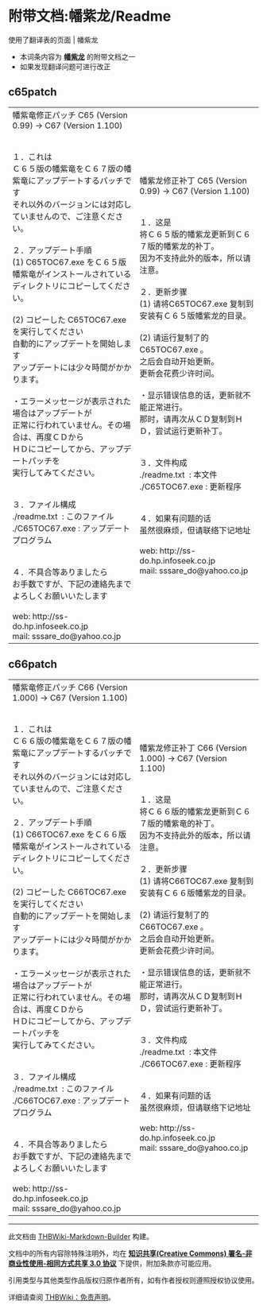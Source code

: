 # 附带文档:幡紫龙/Readme

<!-- source html: G:\repos\THBWiki-Markdown-Builder\THBWikiMarkdown\Temp\main\b\be\ns506%3A%E5%B9%A1%E7%B4%AB%E9%BE%99%2FReadme.html -->

使用了翻译表的页面 | 幡紫龙

- 本词条内容为 **[幡紫龙](./幡紫龙.md)** 的附带文档之一
- 如果发现翻译问题可进行改正

## c65patch

<table><tbody><tr class="tt-content" id="c65patch-1" data-pos="&#91;&quot;c65patch&quot;,1&#93;"><td class="tt-ja" lang="ja"><div class="poem">幡紫竜修正パッチ C65 (Version 0.99) -&gt; C67 (Version 1.100)<br><br><br>１．これは<br>Ｃ６５版の幡紫竜をＣ６７版の幡紫竜にアップデートするパッチです<br>それ以外のバージョンには対応していませんので、ご注意ください。<br><br>２．アップデート手順<br>(1) C65TOC67.exe をＣ６５版幡紫竜がインストールされている<br>ディレクトリにコピーしてください。<br><br>(2) コピーした C65TOC67.exe を実行してください<br>自動的にアップデートを開始します<br>アップデートには少々時間がかかります。<br><br>・エラーメッセージが表示された場合はアップデートが<br>  正常に行われていません。その場合は、再度ＣＤから<br>  ＨＤにコピーしてから、アップデートパッチを<br>  実行してみてください。<br><br><br>３．ファイル構成<br>  ./readme.txt  &#160;: このファイル<br>  ./C65TOC67.exe&#160;: アップデートプログラム<br><br><br>４．不具合等ありましたら<br>お手数ですが、下記の連絡先までよろしくお願いいたします<br><br>  web:   http://ss-do.hp.infoseek.co.jp<br>  mail:  sssare_do@yahoo.co.jp</div></td><td class="tt-zh" lang="zh"><div class="poem">幡紫龙修正补丁 C65 (Version 0.99) -&gt; C67 (Version 1.100)<br><br><br>１．这是<br>将Ｃ６５版的幡紫龙更新到Ｃ６７版的幡紫龙的补丁。<br>因为不支持此外的版本，所以请注意。<br><br>２．更新步骤<br>(1) 请将C65TOC67.exe 复制到安装有Ｃ６５版幡紫龙的目录。<br><br>(2) 请运行复制了的 C65TOC67.exe 。<br>之后会自动开始更新。<br>更新会花费少许时间。<br><br>・显示错误信息的话，更新就不能正常进行。<br>  那时，请再次从ＣＤ复制到ＨＤ，尝试运行更新补丁。<br><br><br>３．文件构成<br>  ./readme.txt  &#160;: 本文件<br>  ./C65TOC67.exe&#160;: 更新程序<br><br><br>４．如果有问题的话<br>虽然很麻烦，但请联络下记地址<br><br>  web:   http://ss-do.hp.infoseek.co.jp<br>  mail:  sssare_do@yahoo.co.jp</div></td></tr></tbody></table>


## c66patch

<table><tbody><tr class="tt-content" id="c66patch-1" data-pos="&#91;&quot;c66patch&quot;,1&#93;"><td class="tt-ja" lang="ja"><div class="poem">幡紫竜修正パッチ C66 (Version 1.000) -&gt; C67 (Version 1.100)<br><br><br>１．これは<br>Ｃ６６版の幡紫竜をＣ６７版の幡紫竜にアップデートするパッチです<br>それ以外のバージョンには対応していませんので、ご注意ください。<br><br>２．アップデート手順<br>(1) C66TOC67.exe をＣ６６版幡紫竜がインストールされている<br>ディレクトリにコピーしてください。<br><br>(2) コピーした C66TOC67.exe を実行してください<br>自動的にアップデートを開始します<br>アップデートには少々時間がかかります。<br><br>・エラーメッセージが表示された場合はアップデートが<br>  正常に行われていません。その場合は、再度ＣＤから<br>  ＨＤにコピーしてから、アップデートパッチを<br>  実行してみてください。<br><br><br>３．ファイル構成<br>  ./readme.txt  &#160;: このファイル<br>  ./C66TOC67.exe&#160;: アップデートプログラム<br><br><br>４．不具合等ありましたら<br>お手数ですが、下記の連絡先までよろしくお願いいたします<br><br>  web:   http://ss-do.hp.infoseek.co.jp<br>  mail:  sssare_do@yahoo.co.jp</div></td><td class="tt-zh" lang="zh"><div class="poem">幡紫龙修正补丁 C66 (Version 1.000) -&gt; C67 (Version 1.100)<br><br><br>１．这是<br>将Ｃ６６版的幡紫龙更新到Ｃ６７版的幡紫竜的补丁。<br>因为不支持此外的版本，所以请注意。<br><br>２．更新步骤<br>(1) 请将C66TOC67.exe 复制到安装有Ｃ６６版幡紫龙的目录。<br><br>(2) 请运行复制了的 C66TOC67.exe 。<br>之后会自动开始更新。<br>更新会花费少许时间。<br><br>・显示错误信息的话，更新就不能正常进行。<br>  那时，请再次从ＣＤ复制到ＨＤ，尝试运行更新补丁。<br><br><br>３．文件构成<br>  ./readme.txt  &#160;: 本文件<br>  ./C66TOC67.exe&#160;: 更新程序<br><br><br>４．如果有问题的话<br>虽然很麻烦，但请联络下记地址<br><br>  web:   http://ss-do.hp.infoseek.co.jp<br>  mail:  sssare_do@yahoo.co.jp<br></div></td></tr></tbody></table>







---

此文档由 [THBWiki-Markdown-Builder](https://github.com/Delsin-Yu/THBWiki-Markdown-Builder) 构建。

文档中的所有内容除特殊注明外，均在 [**知识共享(Creative Commons) 署名-非商业性使用-相同方式共享 3.0 协议**](https://creativecommons.org/licenses/by-sa/3.0/deed.zh-hans) 下提供，附加条款亦可能应用。

引用类型与其他类型作品版权归原作者所有，如有作者授权则遵照授权协议使用。

详细请查阅 [THBWiki：免责声明](https://thbwiki.cc/THBWiki:%E5%85%8D%E8%B4%A3%E5%A3%B0%E6%98%8E)。

